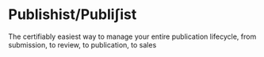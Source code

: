 Publishist/Publiʃist
====================

The certifiably easiest way to manage your entire publication lifecycle, from submission, to review, to publication, to sales


